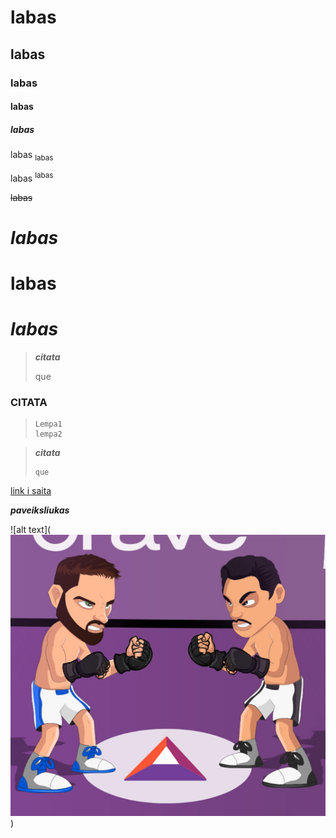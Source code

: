 #       labas
##      labas
###     labas
####    labas
#####   labas
labas <sub>labas</sub>

labas <sup>labas</sup>

~~labas~~

#   ***labas***
#   **labas**
#   *labas*

> ***citata***
>
> que

### CITATA
>```
> Lempa1
> lempa2
>```

> ***citata***
>```
> que
>```

[link i saita](https:///autoplius.lt)

***paveiksliukas***

![alt text](![alt text](image.png))